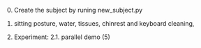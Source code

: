 0. Create the subject by runing new_subject.py

1. sitting posture, water, tissues, chinrest and keyboard cleaning, 


2. Experiment: 
2.1. parallel demo (5)